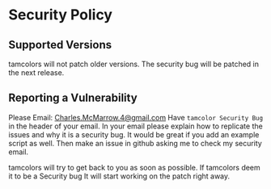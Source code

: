 # Security Policy

## Supported Versions

tamcolors will not patch older versions. The security bug will be patched in the next release.

## Reporting a Vulnerability

Please Email: Charles.McMarrow.4@gmail.com
Have `tamcolor Security Bug` in the header of your email. In your email please explain how to replicate the issues and why it is a security bug. It would be great if you add an example script as well. 
Then make an issue in github asking me to check my security email.

tamcolors will try to get back to you as soon as possible. If tamcolors deem it to be a Security bug It will start working on the patch right away.
